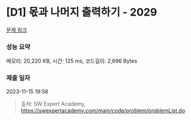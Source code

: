 # [D1] 몫과 나머지 출력하기 - 2029 

[문제 링크](https://swexpertacademy.com/main/code/problem/problemDetail.do?contestProbId=AV5QGNvKAtEDFAUq) 

### 성능 요약

메모리: 20,220 KB, 시간: 125 ms, 코드길이: 2,696 Bytes

### 제출 일자

2023-11-15 19:58



> 출처: SW Expert Academy, https://swexpertacademy.com/main/code/problem/problemList.do